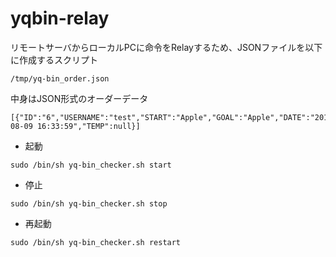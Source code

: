 yqbin-relay
===========

リモートサーバからローカルPCに命令をRelayするため、JSONファイルを以下に作成するスクリプト  
```
/tmp/yq-bin_order.json
```
中身はJSON形式のオーダーデータ  
```例
[{"ID":"6","USERNAME":"test","START":"Apple","GOAL":"Apple","DATE":"2014-08-09 16:33:59","TEMP":null}]
```


* 起動  
```
sudo /bin/sh yq-bin_checker.sh start
```
* 停止  
```
sudo /bin/sh yq-bin_checker.sh stop
```
* 再起動  
```
sudo /bin/sh yq-bin_checker.sh restart
```
